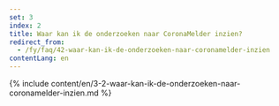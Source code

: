 ```yaml
---
set: 3
index: 2
title: Waar kan ik de onderzoeken naar CoronaMelder inzien?
redirect_from: 
  - /fy/faq/42-waar-kan-ik-de-onderzoeken-naar-coronamelder-inzien
contentLang: en
---
```

{% include content/en/3-2-waar-kan-ik-de-onderzoeken-naar-coronamelder-inzien.md %}
